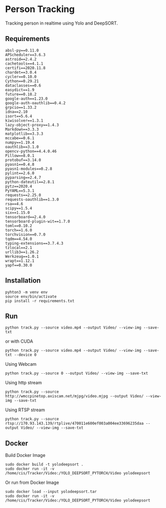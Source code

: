 # Person Tracking

Tracking person in realtime using Yolo and DeepSORT.

## Requirements
```
absl-py==0.11.0
APScheduler==3.6.3
astroid==2.4.2
cachetools==4.1.1
certifi==2020.11.8
chardet==3.0.4
cycler==0.10.0
Cython==0.29.21
dataclasses==0.6
easydict==1.9
future==0.18.2
google-auth==1.23.0
google-auth-oauthlib==0.4.2
grpcio==1.33.2
idna==2.10
isort==5.6.4
kiwisolver==1.3.1
lazy-object-proxy==1.4.3
Markdown==3.3.3
matplotlib==3.3.3
mccabe==0.6.1
numpy==1.19.4
oauthlib==3.1.0
opencv-python==4.4.0.46
Pillow==8.0.1
protobuf==3.14.0
pyasn1==0.4.8
pyasn1-modules==0.2.8
pylint==2.6.0
pyparsing==2.4.7
python-dateutil==2.8.1
pytz==2020.4
PyYAML==5.3.1
requests==2.25.0
requests-oauthlib==1.3.0
rsa==4.6
scipy==1.5.4
six==1.15.0
tensorboard==2.4.0
tensorboard-plugin-wit==1.7.0
toml==0.10.2
torch==1.6.0
torchvision==0.7.0
tqdm==4.54.0
typing-extensions==3.7.4.3
tzlocal==2.1
urllib3==1.26.2
Werkzeug==1.0.1
wrapt==1.12.1
yapf==0.30.0
```

## Installation

```
pyhton3 -m venv env
source env/bin/activate
pip install -r requirements.txt
```


## Run 
```
python track.py --source video.mp4 --output Video/ --view-img --save-txt 
```
or with CUDA
```
python track.py --source video.mp4 --output Video/ --view-img --save-txt --device 0
```
Using Webcam
```
python track.py --source 0 --output Video/ --view-img --save-txt
```
Using http stream
```
python track.py --source http://wmccpinetop.axiscam.net/mjpg/video.mjpg --output Video/ --view-img --save-txt
```
Using RTSP stream
```
python track.py --source rtsp://170.93.143.139/rtplive/470011e600ef003a004ee33696235daa --output Video/ --view-img --save-txt
```
## Docker
Build Docker Image
``` 
sudo docker build -t yolodeepsort .
sudo docker run -it -v /home/cis/Tracker/Video:/YOLO_DEEPSORT_PYTORCH/Video yolodeepsort
```
Or run from Docker Image
```
sudo docker load --input yolodeepsort.tar 
sudo docker run -it -v /home/cis/Tracker/Video:/YOLO_DEEPSORT_PYTORCH/Video yolodeepsort
```


